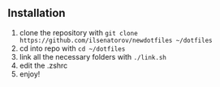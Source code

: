 ## Installation

1. clone the repository with `git clone https://github.com/ilsenatorov/newdotfiles ~/dotfiles`
1. cd into repo with `cd ~/dotfiles`
1. link all the necessary folders with `./link.sh`
1. edit the .zshrc
1. enjoy!



